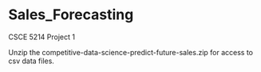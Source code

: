# Sales_Forecasting
CSCE 5214 Project 1

Unzip the competitive-data-science-predict-future-sales.zip for access to csv data files.
